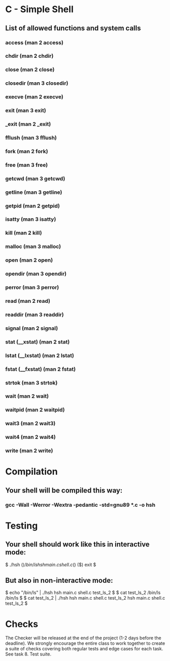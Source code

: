 # C - Simple Shell

## List of allowed functions and system calls
### access (man 2 access)
### chdir (man 2 chdir)
### close (man 2 close)
### closedir (man 3 closedir)
### execve (man 2 execve)
### exit (man 3 exit)
### _exit (man 2 _exit)
### fflush (man 3 fflush)
### fork (man 2 fork)
### free (man 3 free)
### getcwd (man 3 getcwd)
### getline (man 3 getline)
### getpid (man 2 getpid)
### isatty (man 3 isatty)
### kill (man 2 kill)
### malloc (man 3 malloc)
### open (man 2 open)
### opendir (man 3 opendir)
### perror (man 3 perror)
### read (man 2 read)
### readdir (man 3 readdir)
### signal (man 2 signal)
### stat (__xstat) (man 2 stat)
### lstat (__lxstat) (man 2 lstat)
### fstat (__fxstat) (man 2 fstat)
### strtok (man 3 strtok)
### wait (man 2 wait)
### waitpid (man 2 waitpid)
### wait3 (man 2 wait3)
### wait4 (man 2 wait4)
### write (man 2 write)

# Compilation

## Your shell will be compiled this way:
### gcc -Wall -Werror -Wextra -pedantic -std=gnu89 *.c -o hsh

# Testing

## Your shell should work like this in interactive mode:
$ ./hsh
($) /bin/ls
hsh main.c shell.c
($)
($) exit
$
## But also in non-interactive mode:
$ echo "/bin/ls" | ./hsh
hsh main.c shell.c test_ls_2
$
$ cat test_ls_2
/bin/ls
/bin/ls
$
$ cat test_ls_2 | ./hsh
hsh main.c shell.c test_ls_2
hsh main.c shell.c test_ls_2
$

# Checks

The Checker will be released at the end of the project (1-2 days before the deadline). We strongly encourage the entire class to work together to create a suite of checks covering both regular tests and edge cases for each task. See task 8. Test suite.
